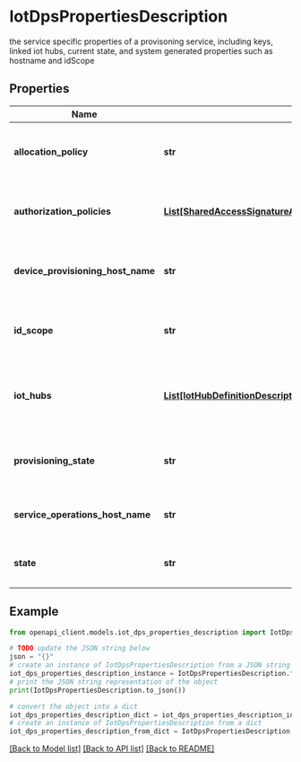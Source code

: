 # IotDpsPropertiesDescription

the service specific properties of a provisoning service, including keys, linked iot hubs, current state, and system generated properties such as hostname and idScope

## Properties

Name | Type | Description | Notes
------------ | ------------- | ------------- | -------------
**allocation_policy** | **str** | Allocation policy to be used by this provisioning service. | [optional] 
**authorization_policies** | [**List[SharedAccessSignatureAuthorizationRuleAccessRightsDescription]**](SharedAccessSignatureAuthorizationRuleAccessRightsDescription.md) | List of authorization keys for a provisioning service. | [optional] 
**device_provisioning_host_name** | **str** | Device endpoint for this provisioning service. | [optional] [readonly] 
**id_scope** | **str** | Unique identifier of this provisioning service. | [optional] [readonly] 
**iot_hubs** | [**List[IotHubDefinitionDescription]**](IotHubDefinitionDescription.md) | List of IoT hubs assosciated with this provisioning service. | [optional] 
**provisioning_state** | **str** | The ARM provisioning state of the provisioning service. | [optional] 
**service_operations_host_name** | **str** | Service endpoint for provisioning service. | [optional] [readonly] 
**state** | **str** | Current state of the provisioning service. | [optional] 

## Example

```python
from openapi_client.models.iot_dps_properties_description import IotDpsPropertiesDescription

# TODO update the JSON string below
json = "{}"
# create an instance of IotDpsPropertiesDescription from a JSON string
iot_dps_properties_description_instance = IotDpsPropertiesDescription.from_json(json)
# print the JSON string representation of the object
print(IotDpsPropertiesDescription.to_json())

# convert the object into a dict
iot_dps_properties_description_dict = iot_dps_properties_description_instance.to_dict()
# create an instance of IotDpsPropertiesDescription from a dict
iot_dps_properties_description_from_dict = IotDpsPropertiesDescription.from_dict(iot_dps_properties_description_dict)
```
[[Back to Model list]](../README.md#documentation-for-models) [[Back to API list]](../README.md#documentation-for-api-endpoints) [[Back to README]](../README.md)


